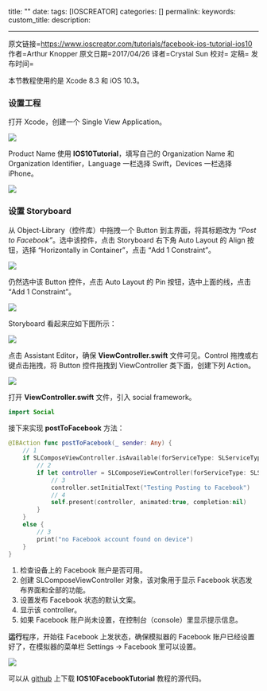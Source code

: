 title: ""
date: 
tags: [IOSCREATOR]
categories: []
permalink: 
keywords: 
custom_title: 
description: 

------

原文链接=https://www.ioscreator.com/tutorials/facebook-ios-tutorial-ios10
作者=Arthur Knopper
原文日期=2017/04/26
译者=Crystal Sun
校对=
定稿=
发布时间=

<!--此处开始正文-->

本节教程使用的是 Xcode 8.3 和 iOS 10.3。

### 设置工程

打开 Xcode，创建一个 Single View Application。

![](https://static1.squarespace.com/static/52428a0ae4b0c4a5c2a2cede/t/58ff88928419c2b2a27d0754/1493141675229/single-view-xcode-template?format=1500w)

Product Name 使用 **IOS10Tutorial**，填写自己的 Organization Name 和 Organization Identifier，Language 一栏选择 Swift，Devices 一栏选择 iPhone。

![](https://static1.squarespace.com/static/52428a0ae4b0c4a5c2a2cede/t/58ff88c71b10e3c8c1dc6a0d/1493141718478/facebook-project?format=1500w)



### 设置 Storyboard

从 Object-Library（控件库）中拖拽一个 Button 到主界面，将其标题改为 *“Post to Facebook”*。选中该控件，点击 Storyboard 右下角 Auto Layout 的 Align 按钮，选择 “Horizontally in Container”，点击 “Add 1 Constraint”。

![](https://static1.squarespace.com/static/52428a0ae4b0c4a5c2a2cede/t/58ff890c1b10e3c8c1dc7050/1493141792034/auto-layout-horizontally-in-container?format=750w)



仍然选中该 Button 控件，点击 Auto Layout 的 Pin 按钮，选中上面的线，点击 “Add 1 Constraint”。

![](https://static1.squarespace.com/static/52428a0ae4b0c4a5c2a2cede/t/58ff89c62994caa7f86f42db/1493141974045/auto-layout-pin-to-top?format=750w)



Storyboard 看起来应如下图所示：

![](https://static1.squarespace.com/static/52428a0ae4b0c4a5c2a2cede/t/58ff8a0703596e67a225d6a2/1493142038417/facebook-storyboard?format=1000w)



点击 Assistant Editor，确保 **ViewController.swift** 文件可见。Control 拖拽或右键点击拖拽，将 Button 控件拖拽到 ViewController 类下面，创建下列 Action。

![](https://static1.squarespace.com/static/52428a0ae4b0c4a5c2a2cede/t/58ff8a62ff7c503f699573bd/1493142138444/post-to-facebook-action?format=750w)



打开 **ViewController.swift** 文件，引入 social framework。

```swift
import Social
```

接下来实现 **postToFacebook** 方法：

```swift
@IBAction func postToFacebook(_ sender: Any) {
    // 1
    if SLComposeViewController.isAvailable(forServiceType: SLServiceTypeFacebook) {
        // 2
        if let controller = SLComposeViewController(forServiceType: SLServiceTypeFacebook) {
            // 3
            controller.setInitialText("Testing Posting to Facebook")
            // 4
            self.present(controller, animated:true, completion:nil)
        }
    }
    else {
        // 3
        print("no Facebook account found on device")
    }
}
```

1. 检查设备上的 Facebook 账户是否可用。
2. 创建 SLComposeViewController 对象，该对象用于显示 Facebook 状态发布界面和全部的功能。
3. 设置发布 Facebook 状态的默认文案。
4. 显示该 controller。
5. 如果 Facebook 账户尚未设置，在控制台（console）里显示提示信息。

**运行**程序，开始往 Facebook 上发状态，确保模拟器的 Facebook 账户已经设置好了，在模拟器的菜单栏 Settings -> Facebook 里可以设置。

![](https://static1.squarespace.com/static/52428a0ae4b0c4a5c2a2cede/t/58ff9349e3df280d3d0dbafe/1493144421077/facebook-simulator?format=750w)

可以从 [github](https://github.com/ioscreator/ioscreator) 上下载 **IOS10FacebookTutorial** 教程的源代码。
